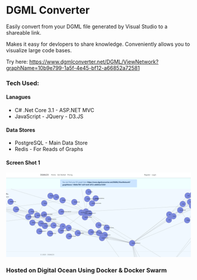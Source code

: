 # DGML Converter

Easily convert from your DGML file generated by Visual Studio to a shareable link.

Makes it easy for devlopers to share knowledge. Conveniently allows you to visualize large code bases.

Try here: https://www.dgmlconverter.net/DGML/ViewNetwork?graphName=10b9e799-1a5f-4e45-bf12-a66852a72581

### Tech Used:

#### Lanagues

- C# .Net Core 3.1 - ASP.NET MVC
- JavaScript - JQuery - D3.JS

#### Data Stores

- PostgreSQL - Main Data Store
- Redis - For Reads of Graphs

#### Screen Shot 1
![Demo_Screenshot_1](Demo_Screenshot_1.PNG)


### Hosted on Digital Ocean Using Docker & Docker Swarm
